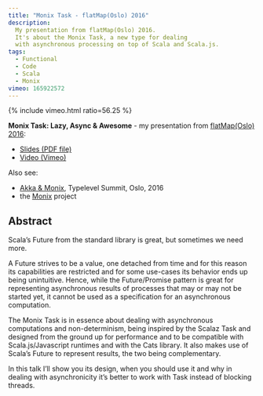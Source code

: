 ```yaml
---
title: "Monix Task - flatMap(Oslo) 2016"
description:
  My presentation from flatMap(Oslo) 2016.
  It's about the Monix Task, a new type for dealing
  with asynchronous processing on top of Scala and Scala.js.
tags:
  - Functional
  - Code
  - Scala
  - Monix
vimeo: 165922572
---
```


{% include vimeo.html ratio=56.25 %}

**Monix Task: Lazy, Async &amp; Awesome** -
my presentation from
[flatMap(Oslo) 2016](http://2016.flatmap.no/nedelcu.html#session):

- [Slides (PDF file)](/assets/pdfs/Monix-Task.pdf)
- [Video (Vimeo)](https://vimeo.com/channels/flatmap2016/165922572)

Also see:

- [Akka &amp; Monix](/blog/2016/05/15/monix-observable.html),
  Typelevel Summit, Oslo, 2016
- the [Monix](https://github.com/monix/monix) project

## Abstract

Scala’s Future from the standard library is great, but sometimes we need more.

A Future strives to be a value, one detached from time and for
this reason its capabilities are restricted and for some use-cases
its behavior ends up being unintuitive. Hence, while the Future/Promise
pattern is great for representing asynchronous results of processes that
may or may not be started yet, it cannot be used as a specification
for an asynchronous computation.

The Monix Task is in essence about dealing with asynchronous
computations and non-determinism, being inspired by the Scalaz Task
and designed from the ground up for performance and to be compatible with
Scala.js/Javascript runtimes and with the Cats library. It also makes use of
Scala’s Future to represent results, the two being complementary.

In this talk I’ll show you its design, when you should use it and
why in dealing with asynchronicity it’s better to work with Task
instead of blocking threads.
